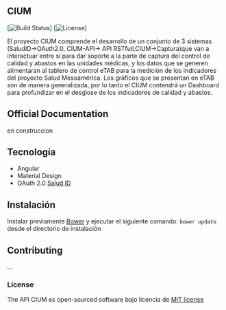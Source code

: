## CIUM

[![Build Status](https://travis-ci.org/laravel/framework.svg)]
[![License](https://poser.pugx.org/laravel/framework/license.svg)]

El proyecto CIUM comprende el desarrollo de un conjunto de 3 sistemas (SaludID->OAuth2.0, CIUM-API-> API RSTfull,CIUM->Captura)que van a interactuar entre sí para dar soporte a la parte de captura del control de calidad y abastos en las unidades médicas, y los datos que se generen alimentaran al tablero de control eTAB para la medición de los indicadores del proyecto Salud Mesoamérica. Los gráficos que se presentan en eTAB son de manera generalizada, por lo tanto el CIUM contendrá un Dashboard para profundizar en el desglose de los indicadores de calidad y abastos.

## Official Documentation

en construccion

## Tecnología
* Angular
* Material Design
* OAuth 2.0 [Salud ID]('http://sistemas.salud.chiapas.gob.mx/salud-id')


## Instalación
Instalar previamente [Bower]('http://bower.io/') y ejecutar el siguiente comando: `bower update` desde el directorio de instalación

## Contributing

...

### License

The API CIUM es open-sourced software bajo licencia de [MIT license](http://opensource.org/licenses/MIT)
